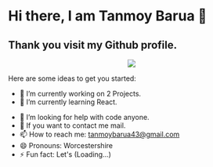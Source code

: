 # Hi there, I am Tanmoy Barua 👋
## Thank you visit my Github profile.

<p align="center">
    <img src ="https://github-readme-stats.vercel.app/api?username=Tanmoy-Barua&show_icons=true&count_private=true&theme=default&hide_border=false&include_all_commits=true">
</p>

<!--**Tanmoy-Barua/Tanmoy-Barua** is a ✨ _special_ ✨ repository because its `README.md` (this file) appears on your GitHub profile.-->

Here are some ideas to get you started:

- 🔭 I’m currently working on 2 Projects.
- 🌱 I’m currently learning React.
<!-- 👯 I’m looking to collaborate on ...-->
- 🤔 I’m looking for help with code anyone.
- 💬 If you want to contact me mail.
- 📫 How to reach me: tanmoybarua43@gmail.com
- 😄 Pronouns: Worcestershire
- ⚡ Fun fact: Let's (Loading...)

